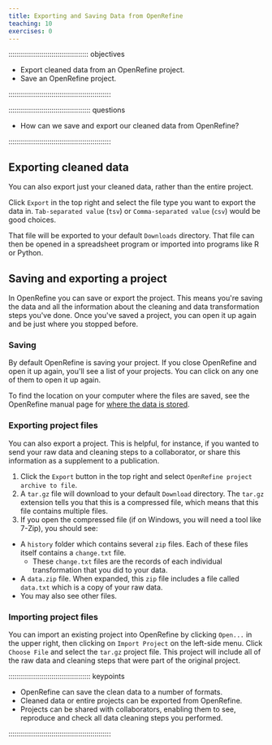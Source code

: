 ```yaml
---
title: Exporting and Saving Data from OpenRefine
teaching: 10
exercises: 0
---
```


::::::::::::::::::::::::::::::::::::::: objectives

- Export cleaned data from an OpenRefine project.
- Save an OpenRefine project.

::::::::::::::::::::::::::::::::::::::::::::::::::

:::::::::::::::::::::::::::::::::::::::: questions

- How can we save and export our cleaned data from OpenRefine?

::::::::::::::::::::::::::::::::::::::::::::::::::

## Exporting cleaned data

You can also export just your cleaned data, rather than the entire project.

Click `Export` in the top right and select the file type you want to export the data in. `Tab-separated value` (`tsv`) or `Comma-separated value` (`csv`) would be good choices.

That file will be exported to your default `Downloads` directory. That file can then be opened in a spreadsheet program or imported into programs like R or Python.

## Saving and exporting a project

In OpenRefine you can save or export the project. This means you're saving the data and all the
information about the cleaning and data transformation steps you've done. Once you've saved a project, you can open it up again and be just where you stopped before.

### Saving

By default OpenRefine is saving your project. If you close OpenRefine and open it up again,
you'll see a list of your projects. You can click on any one of them to open it up again.

To find the location on your computer where the files are saved, see the OpenRefine manual page for [where the data is stored](https://docs.openrefine.org/manual/installing#set-where-data-is-stored).

### Exporting project files

You can also export a project. This is helpful, for instance, if you wanted to send your raw data and cleaning steps to a collaborator, or share this information as a supplement to a publication.

1. Click the `Export` button in the top right and select `OpenRefine project archive to file`.
2. A `tar.gz` file will download to your default `Download` directory. The `tar.gz` extension tells you that this is a compressed file, which means that this file contains multiple files.
3. If you open the compressed file (if on Windows, you will need a tool like 7-Zip), you should see:

- A `history` folder which contains several `zip` files. Each of these files itself contains a `change.txt` file.
  - These `change.txt` files are the records of each individual transformation that you did to your data.
- A `data.zip` file. When expanded, this `zip` file includes a file called `data.txt` which is a copy of your raw data.
- You may also see other files.

### Importing project files

You can import an existing project into OpenRefine by clicking `Open...` in the upper right, then clicking on `Import Project` on the left-side menu. Click `Choose File` and select the `tar.gz` project file. This project will include all of the raw data and cleaning steps that were part of the original project.

:::::::::::::::::::::::::::::::::::::::: keypoints

- OpenRefine can save the clean data to a number of formats.
- Cleaned data or entire projects can be exported from OpenRefine.
- Projects can be shared with collaborators, enabling them to see, reproduce and check all data cleaning steps you performed.

::::::::::::::::::::::::::::::::::::::::::::::::::


